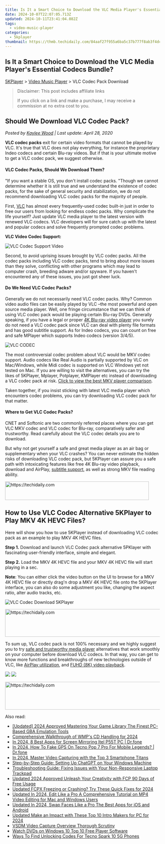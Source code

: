 ```yaml
---
title: Is It a Smart Choice to Download the VLC Media Player's Essential Codecs Bundle?
date: 2024-10-07T22:07:05.713Z
updated: 2024-10-11T23:41:04.082Z
tags:
  - video-music-player
categories:
  - 5kplayer
thumbnail: https://thmb.techidaily.com/84aaf27f955a6ba5c37b777f8ab3f4dc75b3cebc10a8c5dcc535bfa16bc60ba0.jpg
---
```


## Is It a Smart Choice to Download the VLC Media Player's Essential Codecs Bundle?

[5KPlayer](https://tools.techidaily.com/5kplayer/products/) \> [Video Music Player](https://tools.techidaily.com/5kplayer/video-music-player/) \> VLC Codec Pack Download

>  Disclaimer: This post includes affiliate links
>
>  If you click on a link and make a purchase, I may receive a commission at no extra cost to you.
>

## Should We Download VLC Codec Pack?

 _Posted by [Kaylee Wood](https://www.quora.com/profile/Amanda-Hu-21) | Last update: April 28, 2020_ 

**VLC codec packs** exit for certain video formats that cannot be played by VLC. It's true that VLC does not play everything, for instance the proprietary Indeo codecs and certain Blu-ray videos. But if that is your ultimate motive to get a VLC codec pack, we suggest otherwise.

#### **VLC Codec Packs, Should We Download Them?**

"If you want a stable OS, you don't install codec packs. "Though we cannot determine whether it is still true and we understand the existence of codec packs, for the sake of general security and stabilization, we do not recommend downloading VLC codec packs for the majority of people. 

First, [VLC](https://www.videolan.org/vlc/index.html) has almost every frequently-used codec built-in just in order to free our users from looking for endless codec packs. Why complicate the life yourself? Just update VLC media player to the latest version with renewed VLC codecs. VLC developers will for sure catch up with the latest and popular codecs and solve frequently prompted codec problems.

**VLC Video Codec Support:**

![VLC Codec Support Video](https://www.5kplayer.com/video-music-player/img/5kp-vlc-codec-support-zjy.jpg) 

Second, to avoid uprising issues brought by VLC codec packs. All the codec packs including VLC codec packs, tend to bring about more issues than they solve, conflicting with other programs which may lead to computer crash, breeding adware and/or spyware. If you haven't encountered any of these issues, you just got sheer luck. 

#### **Do We Need VLC Codec Packs?**

Generally we do not necessarily need VLC codec packs. Why? Common video audio files can be easily played by VLC –the most powerful and open source media player. Well, one fringe circumstance that we can think of using VLC codec pack would be playing certain Blu-ray DVDs. Generally speaking, if you have a legal or proper [4K Blu-ray video player](https://tools.techidaily.com/5kplayer/video-music-player/) you surely do not need a VLC codec pack since VLC can deal with plenty file formats and has good subtitle support. As for Indeo codecs, you can count on free and safe MPlayer which supports Indeo codecs (version 3/4/5).

![VLC CODEC](https://www.5kplayer.com/video-music-player/img/free-vlc-codec-pack-download-zjy.png) 

The most controversial codec problem about VLC would be MKV codec support. Audio codecs like Real Audio is partially supported by VLC on Mac/Windows, while Midi codec is supported on VLC Windows yet not tested on Mac. If you are willing to visit the alternatives, you can try the likes of 5KPlayer, Mplayer, Potplayer, KMPlayer etc instead of downloading a VLC codec pack at risk. [Click to view the best MKV player comparison](https://tools.techidaily.com/5kplayer/video-music-player/). 

Taken together, if you insist sticking with latest VLC media player which encounters codec problems, you can try downloading VLC codec pack for that matter. 

#### **Where to Get VLC Codec Packs?**

CNET and Softonic are two commonly referred places where you can get VLC MKV codec and VLC codec for Blu-ray, comparatively safer and trustworthy. Read carefully about the VLC codec details you are to download.

But why not get yourself a safe and great media player as an air bag or supplementary when your VLC crashes? You can never estimate the hidden risks of downloading VLC codec pack, but 5KPlayer can assure you a safe path with intoxicating features like free 4K Blu-ray video playback, download and AirPlay, [subtitle support](https://tools.techidaily.com/5kplayer/video-music-player/), as well as strong MKV file reading ability. 

<!-- affiliate ads begin -->
<a href="https://bluettius.sjv.io/c/5597632/2139118/17108" target="_top" id="2139118">
  <img src="//a.impactradius-go.com/display-ad/17108-2139118" border="0" alt="https://techidaily.com" width="468" height="60"/>
</a>
<img height="0" width="0" src="https://bluettius.sjv.io/i/5597632/2139118/17108" style="position:absolute;visibility:hidden;" border="0" />
<!-- affiliate ads end -->

## How to Use VLC Codec Alternative 5KPlayer to Play MKV 4K HEVC Files?

Here will show you how to use 5KPlayer instead of downloading VLC codec pack as an example to play MKV 4K HEVC files.

**Step 1\.**  Download and launch VLC Codec pack alternative 5PKlayer with fascinating user-friendly interface, simple and elegant. 

**Step 2\.**  Load the MKV 4K HEVC file and your MKV 4K HEVC file will start playing in a sec.

**Note**: You can either click the video button on the UI to browse for a MKV 4K HEVC file or directly drag'n drop a MKV 4K HEVC file onto the 5KPlayer interface, you can also do some adjustment you like, changing the aspect ratio, alter audio tracks, etc.

![VLC Codec Download 5KPlayer](https://www.5kplayer.com/video-music-player/img/5kp-vlc-download-zjy-0428001.jpg) 

<!-- affiliate ads begin -->
<a href="https://ephamedtechinc.pxf.io/c/5597632/2137218/26400" target="_top" id="2137218">
  <img src="//a.impactradius-go.com/display-ad/26400-2137218" border="0" alt="https://techidaily.com" width="728" height="90"/>
</a>
<img height="0" width="0" src="https://ephamedtechinc.pxf.io/i/5597632/2137218/26400" style="position:absolute;visibility:hidden;" border="0" />
<!-- affiliate ads end -->

To sum up, VLC codec pack is not 100% necessary and we highly suggest you to try [safe and trustworthy media player](https://tools.techidaily.com/5kplayer/video-music-player/) alternatives that work smoothly on your computer before download VLC codecs. In that way, you can get to know more functions and breakthroughs of new technologies outside of VLC, like [AirPlay utilization](https://tools.techidaily.com/5kplayer/airplay/), and [FUHD (8K) video playback](https://tools.techidaily.com/5kplayer/video-music-player/).

[![](https://www.5kplayer.com/video-music-player/../button/freedownbackwin.png)](https://tools.techidaily.com/5kplayer/products/) [![](https://www.5kplayer.com/video-music-player/../button/freedownbackmac.png)](https://tools.techidaily.com/5kplayer/products/)

<!-- affiliate ads begin -->
<a href="https://arkmc.pxf.io/c/5597632/352557/5172" target="_top" id="352557">
  <img src="//a.impactradius-go.com/display-ad/5172-352557" border="0" alt="https://techidaily.com" width="720" height="90"/>
</a>
<img height="0" width="0" src="https://arkmc.pxf.io/i/5597632/352557/5172" style="position:absolute;visibility:hidden;" border="0" />
<!-- affiliate ads end -->

<ins class="adsbygoogle"
     style="display:block"
     data-ad-format="autorelaxed"
     data-ad-client="ca-pub-7571918770474297"
     data-ad-slot="1223367746"></ins>

<ins class="adsbygoogle"
     style="display:block"
     data-ad-client="ca-pub-7571918770474297"
     data-ad-slot="8358498916"
     data-ad-format="auto"
     data-full-width-responsive="true"></ins>

<span class="atpl-alsoreadstyle">Also read:</span>
<div><ul>
<li><a href="https://screen-capture.techidaily.com/updated-2024-approved-mastering-your-game-library-the-finest-pc-based-gba-emulation-tools/"><u>[Updated] 2024 Approved Mastering Your Game Library The Finest PC-Based GBA Emulation Tools</u></a></li>
<li><a href="https://extra-resources.techidaily.com/comprehensive-walkthrough-of-wmps-cd-handling-for-2024/"><u>Comprehensive Walkthrough of WMP's CD Handling for 2024</u></a></li>
<li><a href="https://screen-mirror.techidaily.com/in-2024-8-best-apps-for-screen-mirroring-itel-p55t-pc-drfone-by-drfone-android/"><u>In 2024, 8 Best Apps for Screen Mirroring Itel P55T PC | Dr.fone</u></a></li>
<li><a href="https://review-topics.techidaily.com/in-2024-how-to-fake-gps-on-tecno-pop-7-pro-for-mobile-legends-drfone-by-drfone-virtual-android/"><u>In 2024, How To Fake GPS On Tecno Pop 7 Pro For Mobile Legends? | Dr.fone</u></a></li>
<li><a href="https://extra-approaches.techidaily.com/in-2024-master-video-capturing-with-the-top-3-smartphone-titans/"><u>In 2024, Master Video Capturing with the Top 3 Smartphone Titans</u></a></li>
<li><a href="https://tech-revival.techidaily.com/step-by-step-guide-setting-up-chatgpt-on-your-windows-machine/"><u>Step-by-Step Guide: Setting Up ChatGPT on Your Windows Machine</u></a></li>
<li><a href="https://win-howtos.techidaily.com/troubleshooting-guide-fixing-issues-with-your-non-responsive-laptop-trackpad/"><u>Troubleshooting Guide: Fixing Issues with Your Non-Responsive Laptop Trackpad</u></a></li>
<li><a href="https://video-ai-editor.techidaily.com/updated-2024-approved-unleash-your-creativity-with-fcp-90-days-of-free-usage/"><u>Updated 2024 Approved Unleash Your Creativity with FCP 90 Days of Free Usage</u></a></li>
<li><a href="https://video-ai-editor.techidaily.com/updated-fcpx-freezing-or-crashing-try-these-quick-fixes-for-2024/"><u>Updated FCPX Freezing or Crashing? Try These Quick Fixes for 2024</u></a></li>
<li><a href="https://video-ai-editor.techidaily.com/updated-in-2024-edit-like-a-pro-a-comprehensive-tutorial-on-mp4-video-editing-for-mac-and-windows-users/"><u>Updated In 2024, Edit Like a Pro A Comprehensive Tutorial on MP4 Video Editing for Mac and Windows Users</u></a></li>
<li><a href="https://video-ai-editor.techidaily.com/updated-in-2024-swap-faces-like-a-pro-the-best-apps-for-ios-and-android/"><u>Updated In 2024, Swap Faces Like a Pro The Best Apps for iOS and Android</u></a></li>
<li><a href="https://video-ai-editor.techidaily.com/updated-make-an-impact-with-these-top-10-intro-makers-for-pc-for-2024/"><u>Updated Make an Impact with These Top 10 Intro Makers for PC for 2024</u></a></li>
<li><a href="https://screen-recording.techidaily.com/vsdm-video-capture-overview-thorough-scrutiny/"><u>VSDM Video Capture Overview Thorough Scrutiny</u></a></li>
<li><a href="https://video-ai-editor.techidaily.com/watch-dvds-on-windows-10-top-10-free-player-software/"><u>Watch DVDs on Windows 10 Top 10 Free Player Software</u></a></li>
<li><a href="https://sim-unlock.techidaily.com/ways-to-find-unlocking-codes-for-tecno-spark-10-5g-phones-by-drfone-android/"><u>Ways To Find Unlocking Codes For Tecno Spark 10 5G Phones</u></a></li>
</ul></div>

